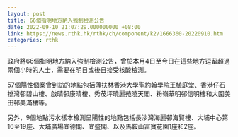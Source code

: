 ```yaml
---
layout: post
title: 66個指明地方納入強制檢測公告
date: 2022-09-10 21:07:29.000000000 +08:00
link: https://news.rthk.hk/rthk/ch/component/k2/1666360-20220910.htm
categories: rthk
---
```


政府將66個指明地方納入強制檢測公告，曾於本月4日至今日在這些地方逗留超過兩個小時的人士，需要在明日或後日接受核酸檢測。

57個陽性個案曾到訪的地點包括薄扶林香港大學聖約翰學院王植庭堂、香港仔石排灣邨碧山樓、啟晴邨康晴樓、秀茂坪曉麗苑曉天閣、粉嶺華明邨信明樓和大圍美田邨美滿樓等。

另外，9個地點污水樣本檢測呈陽性的地點包括長沙灣海麗邨海賢樓、大埔中心第16至19座、大埔廣場宜德閣、宜盛閣、以及馬鞍山富寶花園1座和2座。
